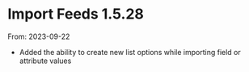 # Import Feeds 1.5.28
From: 2023-09-22

* Added the ability to create new list options while importing field or attribute values